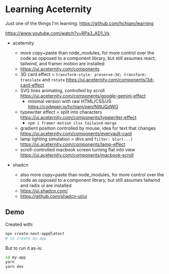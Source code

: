 # Learning Aceternity

Just one of the things I'm learning. https://github.com/hchiam/learning

https://www.youtube.com/watch?v=RPa3_AD1_Vs

- aceternity

  - more copy+paste than node_modules, for more control over the code as opposed to a component library, but still assumes react, tailwind, and framer motion are installed
  - https://ui.aceternity.com/components
  - 3D card effect = `transform-style: preserve-3d; transform:` `translate` and `rotate` https://ui.aceternity.com/components/3d-card-effect
  - SVG lines animating, controlled by scroll https://ui.aceternity.com/components/google-gemini-effect
    - minimal version with raw HTML/CSS/JS: https://codepen.io/hchiam/pen/NWJQdWG
  - typewriter effect = split into characters https://ui.aceternity.com/components/typewriter-effect
    - `npm i framer-motion clsx tailwind-merge`
  - gradient position controlled by mouse, idea for text that changes https://ui.aceternity.com/components/evervault-card
  - lamp lighting simulation = divs and `filter: blur(...)` https://ui.aceternity.com/components/lamp-effect
  - scroll-controlled macbook screen turning flat into view https://ui.aceternity.com/components/macbook-scroll

- shadcn
  - also more copy+paste than node_modules, for more control over the code as opposed to a component library, but still assumes tailwind and radix ui are installed
  - https://ui.shadcn.com/
  - https://github.com/shadcn-ui/ui

## Demo

Created with:

```sh
npx create-next-app@latest
# to create my-app
```

But to run it as-is:

```sh
cd my-app
yarn
yarn dev
```
